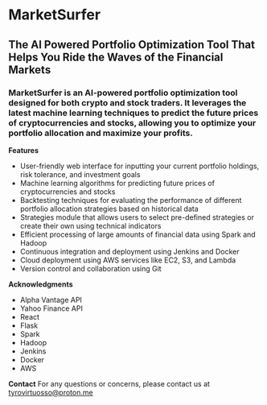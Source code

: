 # MarketSurfer
## The AI Powered Portfolio Optimization Tool That Helps You Ride the Waves of the Financial Markets

### MarketSurfer is an AI-powered portfolio optimization tool designed for both crypto and stock traders. It leverages the latest machine learning techniques to predict the future prices of cryptocurrencies and stocks, allowing you to optimize your portfolio allocation and maximize your profits.

**Features**
- User-friendly web interface for inputting your current portfolio holdings, risk tolerance, and investment goals
- Machine learning algorithms for predicting future prices of cryptocurrencies and stocks
- Backtesting techniques for evaluating the performance of different portfolio allocation strategies based on historical data
- Strategies module that allows users to select pre-defined strategies or create their own using technical indicators
- Efficient processing of large amounts of financial data using Spark and Hadoop
- Continuous integration and deployment using Jenkins and Docker
- Cloud deployment using AWS services like EC2, S3, and Lambda
- Version control and collaboration using Git


**Acknowledgments**
- Alpha Vantage API
- Yahoo Finance API
- React
- Flask
- Spark
- Hadoop
- Jenkins
- Docker
- AWS

**Contact**
For any questions or concerns, please contact us at tyrovirtuosso@proton.me
